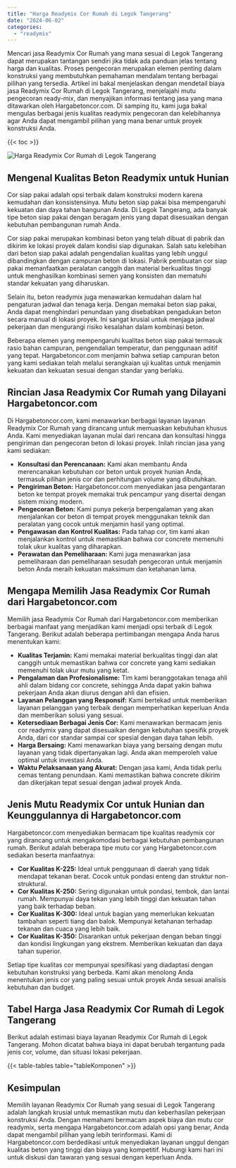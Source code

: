 ```yaml
---
title: "Harga Readymix Cor Rumah di Legok Tangerang"
date: "2024-06-02"
categories: 
  - "readymix"
---
```



Mencari jasa Readymix Cor Rumah yang mana sesuai di Legok Tangerang dapat merupakan tantangan sendiri jika tidak ada panduan jelas tentang harga dan kualitas. Proses pengecoran merupakan elemen penting dalam konstruksi yang membutuhkan pemahaman mendalam tentang berbagai pilihan yang tersedia. Artikel ini bakal menjelaskan dengan mendetail biaya jasa Readymix Cor Rumah di Legok Tangerang, menjelajahi mutu pengecoran ready-mix, dan menyajikan informasi tentang jasa yang mana ditawarkan oleh Hargabetoncor.com. Di samping itu, kami juga bakal mengulas berbagai jenis kualitas readymix pengecoran dan kelebihannya agar Anda dapat mengambil pilihan yang mana benar untuk proyek konstruksi Anda.

{{< toc >}}

![Harga Readymix Cor Rumah di Legok Tangerang](https://hargareadymixid.github.io/hbc/readymix-hbc%20(41).png)

## Mengenal Kualitas Beton Readymix untuk Hunian

Cor siap pakai adalah opsi terbaik dalam konstruksi modern karena kemudahan dan konsistensinya. Mutu beton siap pakai bisa mempengaruhi kekuatan dan daya tahan bangunan Anda. Di Legok Tangerang, ada banyak tipe beton siap pakai dengan beragam jenis yang dapat disesuaikan dengan kebutuhan pembangunan rumah Anda.

Cor siap pakai merupakan kombinasi beton yang telah dibuat di pabrik dan dikirim ke lokasi proyek dalam kondisi siap digunakan. Salah satu kelebihan dari beton siap pakai adalah pengendalian kualitas yang lebih unggul dibandingkan dengan campuran beton di lokasi. Pabrik pembuatan cor siap pakai memanfaatkan peralatan canggih dan material berkualitas tinggi untuk menghasilkan kombinasi semen yang konsisten dan mematuhi standar kekuatan yang diharuskan.

Selain itu, beton readymix juga menawarkan kemudahan dalam hal pengaturan jadwal dan tenaga kerja. Dengan memakai beton siap pakai, Anda dapat menghindari penundaan yang disebabkan pengadukan beton secara manual di lokasi proyek. Ini sangat krusial untuk menjaga jadwal pekerjaan dan mengurangi risiko kesalahan dalam kombinasi beton.

Beberapa elemen yang mempengaruhi kualitas beton siap pakai termasuk rasio bahan campuran, pengendalian temperatur, dan penggunaan aditif yang tepat. Hargabetoncor.com menjamin bahwa setiap campuran beton yang kami sediakan telah melalui serangkaian uji kualitas untuk menjamin kekuatan dan kekuatan sesuai dengan standar yang berlaku.

## Rincian Jasa Readymix Cor Rumah yang Dilayani Hargabetoncor.com

Di Hargabetoncor.com, kami menawarkan berbagai layanan layanan Readymix Cor Rumah yang dirancang untuk memuaskan kebutuhan khusus Anda. Kami menyediakan layanan mulai dari rencana dan konsultasi hingga pengiriman dan pengecoran beton di lokasi proyek. Inilah rincian jasa yang kami sediakan:

- **Konsultasi dan Perencanaan:** Kami akan membantu Anda merencanakan kebutuhan cor beton untuk proyek hunian Anda, termasuk pilihan jenis cor dan perhitungan volume yang dibutuhkan.
- **Pengiriman Beton:** Hargabetoncor.com menyediakan jasa pengantaran beton ke tempat proyek memakai truk pencampur yang disertai dengan sistem mixing modern.
- **Pengecoran Beton:** Kami punya pekerja berpengalaman yang akan menjalankan cor beton di tempat proyek menggunakan teknik dan peralatan yang cocok untuk menjamin hasil yang optimal.
- **Pengawasan dan Kontrol Kualitas:** Pada tahap cor, tim kami akan menjalankan kontrol untuk memastikan bahwa cor concrete memenuhi tolak ukur kualitas yang diharapkan.
- **Perawatan dan Pemeliharaan:** Kami juga menawarkan jasa pemeliharaan dan pemeliharaan sesudah pengecoran untuk menjamin beton Anda meraih kekuatan maksimum dan ketahanan lama.

## Mengapa Memilih Jasa Readymix Cor Rumah dari Hargabetoncor.com

Memilih jasa Readymix Cor Rumah dari Hargabetoncor.com memberikan berbagai manfaat yang menjadikan kami menjadi opsi terbaik di Legok Tangerang. Berikut adalah beberapa pertimbangan mengapa Anda harus menentukan kami:

- **Kualitas Terjamin:** Kami memakai material berkualitas tinggi dan alat canggih untuk memastikan bahwa cor concrete yang kami sediakan memenuhi tolak ukur mutu yang ketat.
- **Pengalaman dan Profesionalisme:** Tim kami beranggotakan tenaga ahli ahli dalam bidang cor concrete, sehingga Anda dapat yakin bahwa pekerjaan Anda akan diurus dengan ahli dan efisien.
- **Layanan Pelanggan yang Responsif:** Kami bertekad untuk memberikan layanan pelanggan yang terbaik dengan memperhatikan keperluan Anda dan memberikan solusi yang sesuai.
- **Ketersediaan Berbagai Jenis Cor:** Kami menawarkan bermacam jenis cor readymix yang dapat disesuaikan dengan kebutuhan spesifik proyek Anda, dari cor standar sampai cor spesial dengan daya tahan lebih.
- **Harga Bersaing:** Kami menawarkan biaya yang bersaing dengan mutu layanan yang tidak dipertanyakan lagi. Anda akan memperoleh value optimal untuk investasi Anda.
- **Waktu Pelaksanaan yang Akurat:** Dengan jasa kami, Anda tidak perlu cemas tentang penundaan. Kami memastikan bahwa concrete dikirim dan dikerjakan tepat sesuai dengan jadwal proyek Anda.

## Jenis Mutu Readymix Cor untuk Hunian dan Keunggulannya di Hargabetoncor.com

Hargabetoncor.com menyediakan bermacam tipe kualitas readymix cor yang dirancang untuk mengakomodasi berbagai kebutuhan pembangunan rumah. Berikut adalah beberapa tipe mutu cor yang Hargabetoncor.com sediakan beserta manfaatnya:

- **Cor Kualitas K-225:** Ideal untuk penggunaan di daerah yang tidak mendapat tekanan berat. Cocok untuk pondasi enteng dan struktur non-struktural.
- **Cor Kualitas K-250:** Sering digunakan untuk pondasi, tembok, dan lantai rumah. Mempunyai daya tekan yang lebih tinggi dan kekuatan tahan yang baik terhadap beban.
- **Cor Kualitas K-300:** Ideal untuk bagian yang memerlukan kekuatan tambahan seperti tiang dan balok. Mempunyai ketahanan terhadap tekanan dan cuaca yang lebih baik.
- **Cor Kualitas K-350:** Disarankan untuk pekerjaan dengan beban tinggi dan kondisi lingkungan yang ekstrem. Memberikan kekuatan dan daya tahan superior.

Setiap tipe kualitas cor mempunyai spesifikasi yang diadaptasi dengan kebutuhan konstruksi yang berbeda. Kami akan menolong Anda menentukan jenis cor yang paling sesuai untuk proyek Anda sesuai analisis kebutuhan dan budget.

## Tabel Harga Jasa Readymix Cor Rumah di Legok Tangerang

Berikut adalah estimasi biaya layanan Readymix Cor Rumah di Legok Tangerang. Mohon dicatat bahwa biaya ini dapat berubah tergantung pada jenis cor, volume, dan situasi lokasi pekerjaan.

{{< table-tables table="tableKomponen" >}}

## Kesimpulan

Memilih layanan Readymix Cor Rumah yang sesuai di Legok Tangerang adalah langkah krusial untuk memastikan mutu dan keberhasilan pekerjaan konstruksi Anda. Dengan memahami bermacam aspek biaya dan mutu cor readymix, serta mengapa Hargabetoncor.com adalah opsi yang benar, Anda dapat mengambil pilihan yang lebih terinformasi. Kami di Hargabetoncor.com berdedikasi untuk menyediakan layanan unggul dengan kualitas beton yang tinggi dan biaya yang kompetitif. Hubungi kami hari ini untuk diskusi dan tawaran yang sesuai dengan keperluan Anda.

